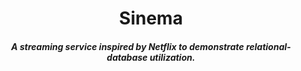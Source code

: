 <h1 align=center>Sinema</h1>
<h5 align=center>A streaming service inspired by Netflix to demonstrate relational-database utilization.</h5>
